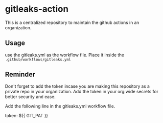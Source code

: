 # gitleaks-action

This is a centralized repository to maintain the github actions in an organization.

## Usage

use the gitleaks.yml as the workflow file. Place it inside the `.github/workflows/gitleaks.yml`

## Reminder

Don't forget to add the token incase you are making this repository as a private repo in your organization. Add the token in your org wide secrets for better security and ease.

Add the following line in the gitleaks.yml workflow file.

token: ${{ GIT_PAT }}
